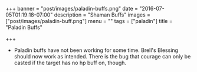 +++
banner = "post/images/paladin-buffs.png"
date = "2016-07-05T01:19:18-07:00"
description = "Shaman Buffs"
images = ["post/images/paladin-buff.png"]
menu = ""
tags = ["paladin"]
title = "Paladin Buffs"

+++
* Paladin buffs have not been working for some time. Brell's Blessing should now work as intended. There is the bug that courage can only be casted if the target has no hp buff on, though.
<!--more-->